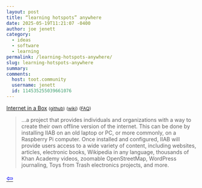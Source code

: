 ```yaml
---
layout: post
title: “learning hotspots” anywhere
date: 2025-05-19T11:21:07 -0400
author: joe jenett
category:
  - ideas
  - software
  - learning
permalink: /learning-hotspots-anywhere/
slug: learning-hotspots-anywhere
summary:
comments:
  host: toot.community
  username: jenett
  id: 114535255039661076
---
```

<a title="Internet in a Box - Mandela's Library of Alexandria" href="https://internet-in-a-box.org/">Internet in a Box</a> <small>(<a href="https://github.com/iiab/iiab">github</a>)</small> <small>(<a href="https://wiki.iiab.io/go/Main_Page">wiki</a>)</small> <small>(<a href="https://wiki.iiab.io/go/FAQ">FAQ</a>)</small>
<blockquote>
<p>
...a project that provides individuals and organizations with a way to create their own offline version of the internet. This can be done by installing IIAB on an old laptop or PC, or more commonly, on a Raspberry Pi computer. Once installed and configured, IIAB will provide users access to a wide variety of content, including websites, articles, electronic books, Wikipedia in any language, thousands of Khan Academy videos, zoomable OpenStreetMap, WordPress journaling, Toys from Trash electronics projects, and more. 
</p>
</blockquote><a title="source" href="https://news.ycombinator.com/user?id=homebrewer"><span style="font-size:1.5em;color:blue;">&#8678;</span></a>

<a href="https://brid.gy/publish/mastodon"></a>